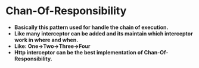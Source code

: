 # Chan-Of-Responsibility

* **Basically this pattern used for handle the chain of execution.** 
* **Like many interceptor can be added and its maintain which interceptor 
work in where and when.**
* **Like: One->Two->Three->Four**
* **Http interceptor can be the best implementation of Chan-Of-Responsibility.**